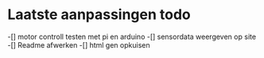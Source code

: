 # Laatste aanpassingen todo
-[] motor controll testen met pi en arduino
-[] sensordata weergeven op site
-[] Readme afwerken
-[] html gen opkuisen